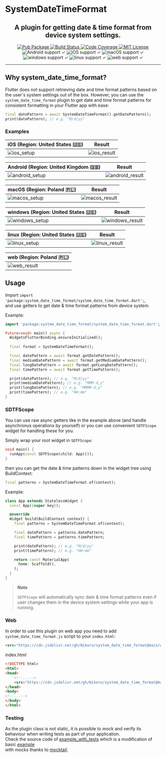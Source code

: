 # SystemDateTimeFormat

<h2 align="center">
  A plugin for getting date & time format from device system settings.
</h2>

<p align="center">
  <a href="https://pub.dev/packages/system_date_time_format">
    <img alt="Pub Package" src="https://tinyurl.com/2na5mvwt">
  </a>
  <a href="https://github.com/Nikoro/system_date_time_format/actions">
    <img alt="Build Status" src="https://github.com/Nikoro/system_date_time_format/actions/workflows/build.yaml/badge.svg">
  </a>
  <a href="https://codecov.io/gh/Nikoro/system_date_time_format">
    <img alt="Code Coverage" src="https://codecov.io/gh/Nikoro/system_date_time_format/branch/main/graph/badge.svg">
  </a>
  <a href="https://opensource.org/licenses/MIT">
    <img alt="MIT License" src="https://tinyurl.com/3uf9tzpy">
  </a>
    <img alt="Android support ✓" src="https://img.shields.io/badge/%E2%9C%93-grey?logo=android">
    <img alt="iOS support ✓" src="https://img.shields.io/badge/%E2%9C%93-grey?logo=ios">
    <img alt="macOS support ✓" src="https://tinyurl.com/kka6pu4c">
    <img alt="windows support ✓" src="https://img.shields.io/badge/%E2%9C%93-grey?logo=windows">
    <img alt="linux support ✓" src="https://img.shields.io/badge/%E2%9C%93-grey?logo=linux">
    <img alt="web support ✓" src="https://img.shields.io/badge/web%20%E2%9C%93-grey">
</p>

---
## Why system_date_time_format?

Flutter does not support retrieving date and time format patterns based on the user's system
settings out of the box. However, you can use the `system_date_time_format` plugin to get 
date and time format patterns for consistent formatting in your Flutter app with ease:

```dart
final datePattern = await SystemDateTimeFormat().getDatePattern();
print(datePattern); // e.g. "M/d/yy"
```

### Examples
| iOS (Region: United States 🇺🇸)                                                                                 | Result                                                                                                        |
| -------------------------------------------------------------------------------------------------------------- | ------------------------------------------------------------------------------------------------------------- |
| ![ios_setup](https://github.com/Nikoro/system_date_time_format/blob/main/screenshots/ios_setup.jpg)            | ![ios_result](https://github.com/Nikoro/system_date_time_format/blob/main/screenshots/ios_result.jpg)         |

| Android (Region: United Kingdom 🇬🇧)                                                                            | Result                                                                                                        |
| -------------------------------------------------------------------------------------------------------------- | ------------------------------------------------------------------------------------------------------------- |
| ![android_setup](https://github.com/Nikoro/system_date_time_format/blob/main/screenshots/android_setup.jpg)    | ![android_result](https://github.com/Nikoro/system_date_time_format/blob/main/screenshots/android_result.jpg) |

| macOS (Region: Poland 🇵🇱)                                                                                      | Result                                                                                                        |
| -------------------------------------------------------------------------------------------------------------- | ------------------------------------------------------------------------------------------------------------- |
| ![macos_setup](https://github.com/Nikoro/system_date_time_format/blob/main/screenshots/macos_setup.png)        | ![macos_result](https://github.com/Nikoro/system_date_time_format/blob/main/screenshots/macos_result.png)     |

| windows (Region: United States 🇺🇸)                                                                             | Result                                                                                                        |
| -------------------------------------------------------------------------------------------------------------- | ------------------------------------------------------------------------------------------------------------- |
| ![windows_setup](https://github.com/Nikoro/system_date_time_format/blob/main/screenshots/windows_setup.jpg)    | ![windows_result](https://github.com/Nikoro/system_date_time_format/blob/main/screenshots/windows_result.jpg) |

| linux (Region: United States 🇺🇸)                                                                      | Result                                                                                                    |
|---------------------------------------------------------------------------------------------------------|-----------------------------------------------------------------------------------------------------------|
| ![linux_setup](https://github.com/Nikoro/system_date_time_format/blob/main/screenshots/linux_setup.png) | ![linux_result](https://github.com/Nikoro/system_date_time_format/blob/main/screenshots/linux_result.png) |

| web (Region: Poland 🇵🇱)                                                                                                                                                                                                         |
|-----------------------------------------------------------------------------------------------------------------------------------------------------------------------------------------------------------------------------------|
| ![web_result](https://github.com/Nikoro/system_date_time_format/blob/main/screenshots/web_result.png)

## Usage

Import `import 'package:system_date_time_format/system_date_time_format.dart';`,   
and use getters to get date & time format patterns from device system.

Example:

```dart
import 'package:system_date_time_format/system_date_time_format.dart';

Future<void> main() async {
  WidgetsFlutterBinding.ensureInitialized();
  
  final format = SystemDateTimeFormat();

  final datePattern = await format.getDatePattern();
  final mediumDatePattern = await format.getMediumDatePattern();
  final longDatePattern = await format.getLongDatePattern();
  final timePattern = await format.getTimePattern();

  print(datePattern); // e.g. "M/d/yy"
  print(mediumDatePattern); // e.g. "MMM d,y"
  print(longDatePattern); // e.g. "MMMM d,y"
  print(timePattern); // e.g. "HH:mm"
}
```

### SDTFScope
You can use raw async getters like in the example above (and handle asynchronus operations by yourself) or 
you can use convenient `SDTFScope` widget for handling these for you.

Simply wrap your root widget in `SDTFScope`:
```dart
void main() {
  runApp(const SDTFScope(child: App()));
}
```
then you can get the date & time patterns down in the widget tree using BuildContext:
```dart
final patterns = SystemDateTimeFormat.of(context);
```
Example:
```dart
class App extends StatelessWidget {
  const App({super.key});

  @override
  Widget build(BuildContext context) {
    final patterns = SystemDateTimeFormat.of(context);

    final datePattern = patterns.datePattern;
    final timePattern = patterns.timePattern;

    print(datePattern); // e.g. "M/d/yy"
    print(timePattern); // e.g. "HH:mm"

    return const MaterialApp(
      home: Scaffold(),
    );
  }
}
```
> **Note**
>
> `SDTFScope` will automatically sync date & time format patterns even if user changes them 
> in the device system settings while your app is running.

### Web

In order to use this plugin on web app you need to add `system_date_time_format.js` script to your `index.html`:
```html
<src="https://cdn.jsdelivr.net/gh/Nikoro/system_date_time_format@main/web/system_date_time_format.min.js"></script>
```
index.html

```html
<!DOCTYPE html>
<html>
<head>
    <!--...-->
    <src="https://cdn.jsdelivr.net/gh/Nikoro/system_date_time_format@main/web/system_date_time_format.min.js"></script>
</head>
<body>
<!--...-->
</body>
</html>
```

### Testing

As the plugin class is not static, it is possible to mock and verify its behaviour when writing
tests as part of your application.  
Check the source code
of [example_with_tests](https://github.com/Nikoro/system_date_time_format/tree/main/example_with_tests)
which is a modification of
basic [example](https://github.com/Nikoro/system_date_time_format/tree/main/example)  
with mocks thanks to [mocktail](https://pub.dev/packages/mocktail).